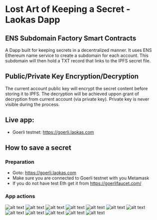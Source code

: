 # Lost Art of Keeping a Secret - Laokas Dapp

## ENS Subdomain Factory Smart Contracts

A Dapp built for keeping secrets in a decentralized manner. It uses ENS Ethereum name service to create a subdomain for each account. This subdomain will then hold a TXT record that links to the IPFS secret file.

## Public/Private Key Encryption/Decryption

The current account public key will encrypt the secret content before storing it to IPFS. The decryption will be achieved uppon grant of decryption from current account (via private key). Private key is never visible during the process.


## Live app:
- Goerli testnet: https://goerli.laokas.com


## How to save a secret

### Preparation
- Goto: https://goerli.laokas.com
- Make sure you are connected to Goerli testnet with you Metamask
- If you do not have test Eth get it from https://goerlifaucet.com/

### App actions
![alt text](https://github.com/ppelicano/laokas-web-app/blob/main/0.png?raw=true)
![alt text](https://github.com/ppelicano/laokas-web-app/blob/main/1.png?raw=true)
![alt text](https://github.com/ppelicano/laokas-web-app/blob/main/2.png?raw=true)
![alt text](https://github.com/ppelicano/laokas-web-app/blob/main/3.png?raw=true)
![alt text](https://github.com/ppelicano/laokas-web-app/blob/main/4.png?raw=true)
![alt text](https://github.com/ppelicano/laokas-web-app/blob/main/5.png?raw=true)
![alt text](https://github.com/ppelicano/laokas-web-app/blob/main/6.png?raw=true)
![alt text](https://github.com/ppelicano/laokas-web-app/blob/main/7.png?raw=true)
![alt text](https://github.com/ppelicano/laokas-web-app/blob/main/8.png?raw=true)
![alt text](https://github.com/ppelicano/laokas-web-app/blob/main/9.png?raw=true)
![alt text](https://github.com/ppelicano/laokas-web-app/blob/main/10.png?raw=true)
![alt text](https://github.com/ppelicano/laokas-web-app/blob/main/11.png?raw=true)
